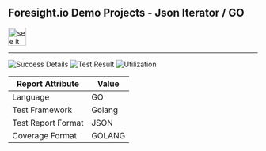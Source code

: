 
## Foresight.io Demo Projects - Json Iterator / GO

<a href="https://foresight.thundra.live/repositories/github/runforesight-demo/go/workflow-runs">
  <img src="https://4750167.fs1.hubspotusercontent-na1.net/hubfs/4750167/foresight-live-badge-72.png" height="36" alt="see it on foresight" />
</a>


---
![Success Details](http://foresight.service.thundra.us/public/api/v1/badge/success?repoId=b2716963-e616-4563-bd07-a4575cf403f7)
![Test Result](http://foresight.service.thundra.us/public/api/v1/badge/test?repoId=b2716963-e616-4563-bd07-a4575cf403f7)
![Utilization](http://foresight.service.thundra.us/public/api/v1/badge/utilization?repoId=b2716963-e616-4563-bd07-a4575cf403f7)


| Report Attribute  | Value   |
|---|---|
| Language  | GO |
| Test Framework  | Golang |
| Test Report Format | JSON |
| Coverage Format | GOLANG  |
